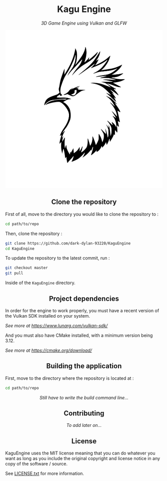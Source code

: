 <h1 align="center">Kagu Engine</h1>

<p align="center"><i>3D Game Engine using Vulkan and GLFW</i></p>

![KaguEngine Logo](Images/KaguEngine_Logo.png)

<h2 align="center">Clone the repository</h2>

First of all, move to the directory you would like to clone the repository to :
```bash
cd path/to/repo
```

Then, clone the repository :
```bash
git clone https://github.com/dark-dylan-93220/KaguEngine
cd KaguEngine
```

To update the repository to the latest commit, run :
```bash
git checkout master
git pull
```
Inside of the `KaguEngine` directory.

<h2 align="center">Project dependencies</h2>

In order for the engine to work properly, you must have a recent version of the Vulkan SDK installed on your system.

<i>See more at https://www.lunarg.com/vulkan-sdk/</i>

And you must also have CMake installed, with a minimum version being 3.12.

<i>See more at https://cmake.org/download/</i>

<h2 align="center">Building the application</h2>

First, move to the directory where the repository is located at :
```bash
cd path/to/repo
```

<p align="center"><i>Still have to write the build command line...</i></p>

<h2 align="center">Contributing</h2>

<p align="center"><i>To add later on...</i></p>

<h2 align="center">License</h2>

KaguEngine uses the MIT license meaning that you can do whatever you want as long as you include the original copyright and license notice in any copy of the software / source.

See [LICENSE.txt](LICENSE.txt) for more information.